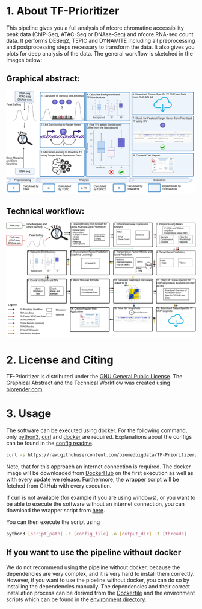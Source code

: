 # 1. About TF-Prioritizer

This pipeline gives you a full analysis of nfcore chromatine accessibility peak data (ChIP-Seq, ATAC-Seq or DNAse-Seq)
and nfcore RNA-seq count data. It performs
DESeq2, TEPIC and DYNAMITE including all preprocessing and postprocessing steps necessary to transform the data. It also
gives you plots for deep analysis of the data. The general workflow is sketched in the images below:

## Graphical abstract:

![Graphical abstrat](https://raw.githubusercontent.com/biomedbigdata/TF-Prioritizer/master/media/graphicalAbstract.png)

## Technical workflow:

![Technical workflow](https://github.com/biomedbigdata/TF-Prioritizer/raw/master/media/technicalWorkflow.png)

# 2. License and Citing

TF-Prioritizer is distributed under the [GNU General Public License](https://www.gnu.org/licenses/gpl-3.0.en.html). The
Graphical Abstract and the Technical Workflow
was created using [biorender.com](https://biorender.com/).

# 3. Usage

The software can be executed using docker. For the following command, only [python3](https://www.python.org/downloads/),
[curl](https://curl.se/download.html) and [docker](https://docs.docker.com/get-docker/) are required.
Explanations about the configs can be found in
the [config readme](https://github.com/biomedbigdata/TF-Prioritizer/blob/master/configTemplates/README.md).

```bash
curl -s https://raw.githubusercontent.com/biomedbigdata/TF-Prioritizer/master/docker.py | python3 - -c [config_file] -o [output_dir] -t [threads]
```

Note, that for this approach an internet connection is required. The docker image will be downloaded
from [DockerHub](https://hub.docker.com/r/nicotru/tf-prioritizer) on the first execution as well as with every update we
release. Furthermore, the wrapper script
will be fetched from GitHub with every execution.

If curl is not available (for example if you are using windows), or you want to be able to execute the software without
an internet connection, you can download the wrapper script
from [here](https://raw.githubusercontent.com/biomedbigdata/TF-Prioritizer/pipeJar/docker.py).

You can then execute the script using

```bash
python3 [script_path] -c [config_file] -o [output_dir] -t [threads]
```

## If you want to use the pipeline without docker

We do not recommend using the pipeline without docker, because the dependencies are very complex, and it is very hard to
install them correctly. However, if you want to use the pipeline without docker, you can do so by installing the
dependencies manually. The dependencies and their correct installation process can be derived from
the [Dockerfile](https://github.com/biomedbigdata/TF-Prioritizer/blob/master/Dockerfile) and the environment scripts
which can be found in
the [environment directory](https://github.com/biomedbigdata/TF-Prioritizer/tree/master/environment).